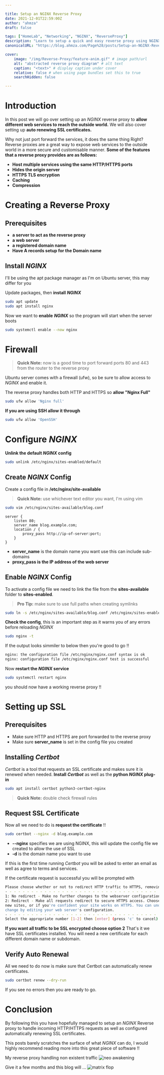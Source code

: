 ```yaml
---

title: Setup an NGINX Reverse Proxy
date: 2021-12-01T22:59:00Z
author: "ahmza"
draft: false

tags: ["HomeLab", "Networking", "NGINX", "ReverseProxy"]
description: "Learn to setup a quick and easy reverse proxy using NGINX"
canonicalURL: "https://blog.ahmza.com/Page%28/posts/Setup-an-NGINX-Reverse-Proxy.md%29"

cover:
    image: "/img/Reverse-Proxy/feature-anim.gif" # image path/url
    alt: "abstracted reverse proxy diagram" # alt text
    caption: "<text>" # display caption under cover
    relative: false # when using page bundles set this to true
    searchHidden: false

---
```



# **Introduction**
In this post we will go over setting up an *NGINX* reverse proxy to **allow different
web services to reach the outside world.** We will also cover setting up **auto
renewing SSL certificates.**

Why not just port forward the services, it does the same thing Right? Reverse
proxies are a great way to expose web services to the outside world in a more
secure and customisable manner. **Some of the features that a reverse proxy provides
are as follows:**

* **Host multiple services using the same HTTP/HTTPS ports**
* **Hides the origin server**
* **HTTPS TLS encryption**
* **Caching**
* **Compression**

# **Creating a Reverse Proxy**
## **Prerequisites**
* **a server to act as the reverse proxy**
* **a web server**
* **a registered domain name**
* **Have A records setup for the Domain name**

## **Install** ***NGINX***
I'll be using the apt package manager as I'm on Ubuntu server,
this may differ for you

Update packages, then **install** ***NGINX***
``` bash
sudo apt update
sudo apt install nginx
```
Now we want to **enable** ***NGINX*** so the program will start when the server boots
``` bash
sudo systemctl enable --now nginx
```

# **Firewall**
> **Quick Note:** now is a good time to port forward ports 80 and 443 from the router
> to the reverse proxy

Ubuntu server comes with a firewall (ufw), so be sure to allow access to *NGINX* and
enable it.

The reverse proxy handles both HTTP and HTTPS so **allow "Nginx Full"**
``` bash
sudo ufw allow 'Nginx full'
```
**If you are using SSH allow it through**
``` bash
sudo ufw allow 'OpenSSH'
```

# **Configure** ***NGINX***
**Unlink the default ***NGINX*** config**
``` bash
sudo unlink /etc/nginx/sites-enabled/default
```
## **Create ***NGINX*** Config**
Create a config file in **/etc/nginx/site-available**
> **Quick Note:** use whichever text editor you want, I'm using vim
``` bash
sudo vim /etc/nginx/sites-available/blog.conf
```
``` nginx
server {
    listen 80;
    server_name blog.example.com;
    location / {
        proxy_pass http://ip-of-server:port;
    }
}
```
* **server_name** is the domain name you want use this can include sub-domains
* **proxy_pass is the IP address of the web server**

## **Enable ***NGINX*** Config**
To activate a config file we need to link the file from the **sites-available**
folder to **sites-enabled**.
> **Pro Tip:** make sure to use full paths when creating symlinks
``` bash
sudo ln -s /etc/nginx/sites-available/blog.conf /etc/nginx/sites-enabled/blog.conf
```
**Check the config**, this is an important step as it warns you of any errors before
reloading *NGINX*
``` bash
sudo nginx -t
```
If the output looks simmiler to below then you're good to go !!
``` bash
nginx: the configuration file /etc/nginx/nginx.conf syntax is ok
nginx: configuration file /etc/nginx/nginx.conf test is successful
```
Now **restart the ***NGINX*** service**
``` bash
sudo systemctl restart nginx
```
you should now have a working reverse proxy !!

# **Setting up SSL**
## **Prerequisites**
* Make sure HTTP and HTTPS are port forwarded to the reverse proxy
* Make sure **server_name** is set in the config file you created

## **Installing** ***Certbot***
*Certbot* is a tool that requests an SSL certificate and makes sure it is renewed
when needed.
**Install** ***Certbot*** as well as the **python ***NGINX*** plug-in**
``` bash
sudo apt install certbot python3-certbot-nginx
```
> **Quick Note:** double check firewall rules

## **Request SSL Certificate**
Now all we need to do is **request the certificate** !!
``` bash
sudo certbot --nginx -d blog.example.com
```
* **--nginx** specifies we are using NGINX, this will update the config file we created
to allow the use of SSL
* **-d** is the domain name you want to use

If this is the first time running *Certbot* you will be asked to enter an email as well
as agree to terms and services.

If the certificate request is successful you will be prompted with

``` bash
Please choose whether or not to redirect HTTP traffic to HTTPS, removing HTTP access.
- - - - - - - - - - - - - - - - - - - - - - - - - - - - - - - - - - - - - - - -
1: No redirect - Make no further changes to the webserver configuration.
2: Redirect - Make all requests redirect to secure HTTPS access. Choose this for
new sites, or if you're confident your site works on HTTPS. You can undo this
change by editing your web server's configuration.
- - - - - - - - - - - - - - - - - - - - - - - - - - - - - - - - - - - - - - - -
Select the appropriate number [1-2] then [enter] (press 'c' to cancel):
```
**If you want all traffic to be SSL encrypted choose option 2**
That's it we have SSL certificates installed. You will need a new certificate for each
different domain name or subdomain.

## **Verify Auto Renewal**
All we need to do now is make sure that Certbot can automatically renew certificates.
``` bash
sudo certbot renew --dry-run
```
If you see no errors then you are ready to go.

# **Conclusion**
By following this you have hopefully managed to setup an *NGINX* Reverse proxy to
handle incoming HTTP/HTTPS requests as well as configured automatically renewing
SSL certificates.

This posts barely scratches the surface of what *NGINX* can do, I would highly
recommend reading more into this great piece of software !!

My reverse proxy handling non existent traffic
![neo awakening](/img/gifs/i-know-kung-fu.gif)

Give it a few months and this blog will ...
![matrix flop](/img/gifs/matrix-jump-fail.gif)
